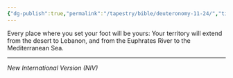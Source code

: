 ```yaml
---
{"dg-publish":true,"permalink":"/tapestry/bible/deuteronomy-11-24/","title":"Deuteronomy 11:24","tags":["bible"],"dgHomeLink":true,"dgShowLocalGraph":true,"dgEnableSearch":true}
---
```



Every place where you set your foot will be yours: Your territory will extend from the desert to Lebanon, and from the Euphrates River to the Mediterranean Sea.

---
*New International Version (NIV)*